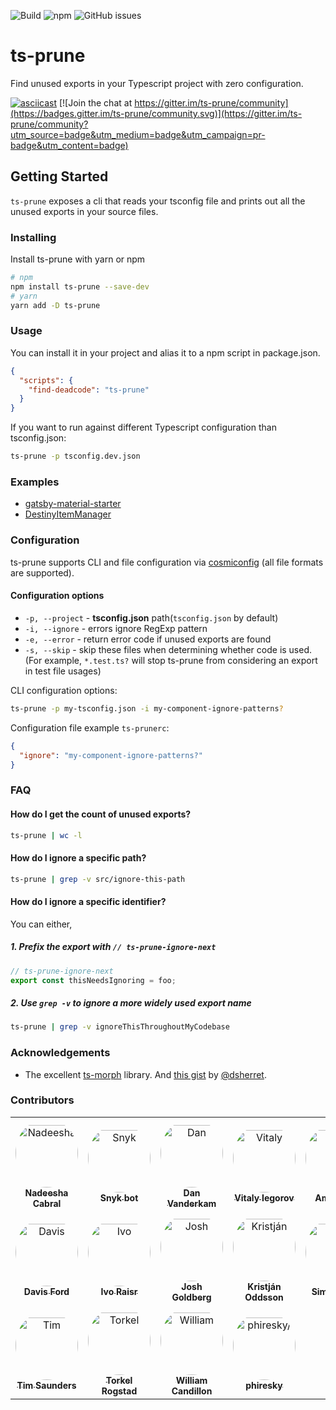 ![Build](https://img.shields.io/github/workflow/status/nadeesha/ts-prune/Run%20CI%20Pipeline) ![npm](https://img.shields.io/npm/dm/ts-prune) ![GitHub issues](https://img.shields.io/github/issues-raw/nadeesha/ts-prune)

# ts-prune

Find unused exports in your Typescript project with zero configuration.

[![asciicast](https://asciinema.org/a/liQKNmkGkedCnyHuJzzgu7uDI.svg)](https://asciinema.org/a/liQKNmkGkedCnyHuJzzgu7uDI) [![Join the chat at https://gitter.im/ts-prune/community](https://badges.gitter.im/ts-prune/community.svg)](https://gitter.im/ts-prune/community?utm_source=badge&utm_medium=badge&utm_campaign=pr-badge&utm_content=badge)

## Getting Started

`ts-prune` exposes a cli that reads your tsconfig file and prints out all the unused exports in your source files.

### Installing

Install ts-prune with yarn or npm

```sh
# npm
npm install ts-prune --save-dev
# yarn
yarn add -D ts-prune
```

### Usage

You can install it in your project and alias it to a npm script in package.json.

```json
{
  "scripts": {
    "find-deadcode": "ts-prune"
  }
}
```

If you want to run against different Typescript configuration than tsconfig.json:

```sh
ts-prune -p tsconfig.dev.json
```

### Examples

- [gatsby-material-starter](https://github.com/Vagr9K/gatsby-material-starter/blob/bdeba4160319c1977c83ee90e035c7fe1bd1854c/themes/material/package.json#L147)
- [DestinyItemManager](https://github.com/DestinyItemManager/DIM/blob/aeb43dd848b5137656e6f47812189a2beb970089/package.json#L26)

### Configuration
ts-prune supports CLI and file configuration via [cosmiconfig](https://github.com/davidtheclark/cosmiconfig#usage) (all file formats are supported).

#### Configuration options
- `-p, --project` - __tsconfig.json__ path(`tsconfig.json` by default)
- `-i, --ignore` - errors ignore RegExp pattern
- `-e, --error` - return error code if unused exports are found
- `-s, --skip` - skip these files when determining whether code is used. (For example, `*.test.ts?` will stop ts-prune from considering an export in test file usages)

CLI configuration options:
```bash 
ts-prune -p my-tsconfig.json -i my-component-ignore-patterns?
```
Configuration file example `ts-prunerc`: 
```json
{
  "ignore": "my-component-ignore-patterns?"
}
```
 
### FAQ

#### How do I get the count of unused exports?

```sh
ts-prune | wc -l
```

#### How do I ignore a specific path?

```sh
ts-prune | grep -v src/ignore-this-path
```

#### How do I ignore a specific identifier?

You can either, 

##### 1. Prefix the export with `// ts-prune-ignore-next`

```ts
// ts-prune-ignore-next
export const thisNeedsIgnoring = foo;
```

##### 2. Use `grep -v` to ignore a more widely used export name

```sh
ts-prune | grep -v ignoreThisThroughoutMyCodebase
```

### Acknowledgements

- The excellent [ts-morph](https://github.com/dsherret/ts-morph) library. And [this gist](https://gist.github.com/dsherret/0bae87310ce24866ae22425af80a9864) by [@dsherret](https://github.com/dsherret).

### Contributors

<table>
<tr>
    <td align="center" style="word-wrap: break-word; width: 150.0; height: 150.0">
        <a href=https://github.com/nadeesha>
            <img src=https://avatars.githubusercontent.com/u/2942312?v=4 width="100;"  style="border-radius:50%;align-items:center;justify-content:center;overflow:hidden;padding-top:10px" alt=Nadeesha Cabral/>
            <br />
            <sub style="font-size:14px"><b>Nadeesha Cabral</b></sub>
        </a>
    </td>
    <td align="center" style="word-wrap: break-word; width: 150.0; height: 150.0">
        <a href=https://github.com/snyk-bot>
            <img src=https://avatars.githubusercontent.com/u/19733683?v=4 width="100;"  style="border-radius:50%;align-items:center;justify-content:center;overflow:hidden;padding-top:10px" alt=Snyk bot/>
            <br />
            <sub style="font-size:14px"><b>Snyk bot</b></sub>
        </a>
    </td>
    <td align="center" style="word-wrap: break-word; width: 150.0; height: 150.0">
        <a href=https://github.com/danvk>
            <img src=https://avatars.githubusercontent.com/u/98301?v=4 width="100;"  style="border-radius:50%;align-items:center;justify-content:center;overflow:hidden;padding-top:10px" alt=Dan Vanderkam/>
            <br />
            <sub style="font-size:14px"><b>Dan Vanderkam</b></sub>
        </a>
    </td>
    <td align="center" style="word-wrap: break-word; width: 150.0; height: 150.0">
        <a href=https://github.com/vitalyiegorov>
            <img src=https://avatars.githubusercontent.com/u/586558?v=4 width="100;"  style="border-radius:50%;align-items:center;justify-content:center;overflow:hidden;padding-top:10px" alt=Vitaly Iegorov/>
            <br />
            <sub style="font-size:14px"><b>Vitaly Iegorov</b></sub>
        </a>
    </td>
    <td align="center" style="word-wrap: break-word; width: 150.0; height: 150.0">
        <a href=https://github.com/amir-arad>
            <img src=https://avatars.githubusercontent.com/u/6019373?v=4 width="100;"  style="border-radius:50%;align-items:center;justify-content:center;overflow:hidden;padding-top:10px" alt=Amir Arad/>
            <br />
            <sub style="font-size:14px"><b>Amir Arad</b></sub>
        </a>
    </td>
    <td align="center" style="word-wrap: break-word; width: 150.0; height: 150.0">
        <a href=https://github.com/dgraham>
            <img src=https://avatars.githubusercontent.com/u/122102?v=4 width="100;"  style="border-radius:50%;align-items:center;justify-content:center;overflow:hidden;padding-top:10px" alt=David Graham/>
            <br />
            <sub style="font-size:14px"><b>David Graham</b></sub>
        </a>
    </td>
</tr>
<tr>
    <td align="center" style="word-wrap: break-word; width: 150.0; height: 150.0">
        <a href=https://github.com/daviseford>
            <img src=https://avatars.githubusercontent.com/u/9663863?v=4 width="100;"  style="border-radius:50%;align-items:center;justify-content:center;overflow:hidden;padding-top:10px" alt=Davis Ford/>
            <br />
            <sub style="font-size:14px"><b>Davis Ford</b></sub>
        </a>
    </td>
    <td align="center" style="word-wrap: break-word; width: 150.0; height: 150.0">
        <a href=https://github.com/ivosh>
            <img src=https://avatars.githubusercontent.com/u/1327828?v=4 width="100;"  style="border-radius:50%;align-items:center;justify-content:center;overflow:hidden;padding-top:10px" alt=Ivo Raisr/>
            <br />
            <sub style="font-size:14px"><b>Ivo Raisr</b></sub>
        </a>
    </td>
    <td align="center" style="word-wrap: break-word; width: 150.0; height: 150.0">
        <a href=https://github.com/JoshuaKGoldberg>
            <img src=https://avatars.githubusercontent.com/u/3335181?v=4 width="100;"  style="border-radius:50%;align-items:center;justify-content:center;overflow:hidden;padding-top:10px" alt=Josh Goldberg/>
            <br />
            <sub style="font-size:14px"><b>Josh Goldberg</b></sub>
        </a>
    </td>
    <td align="center" style="word-wrap: break-word; width: 150.0; height: 150.0">
        <a href=https://github.com/koddsson>
            <img src=https://avatars.githubusercontent.com/u/318208?v=4 width="100;"  style="border-radius:50%;align-items:center;justify-content:center;overflow:hidden;padding-top:10px" alt=Kristján Oddsson/>
            <br />
            <sub style="font-size:14px"><b>Kristján Oddsson</b></sub>
        </a>
    </td>
    <td align="center" style="word-wrap: break-word; width: 150.0; height: 150.0">
        <a href=https://github.com/SimonJang>
            <img src=https://avatars.githubusercontent.com/u/10977475?v=4 width="100;"  style="border-radius:50%;align-items:center;justify-content:center;overflow:hidden;padding-top:10px" alt=Simon Jang/>
            <br />
            <sub style="font-size:14px"><b>Simon Jang</b></sub>
        </a>
    </td>
    <td align="center" style="word-wrap: break-word; width: 150.0; height: 150.0">
        <a href=https://github.com/gitter-badger>
            <img src=https://avatars.githubusercontent.com/u/8518239?v=4 width="100;"  style="border-radius:50%;align-items:center;justify-content:center;overflow:hidden;padding-top:10px" alt=The Gitter Badger/>
            <br />
            <sub style="font-size:14px"><b>The Gitter Badger</b></sub>
        </a>
    </td>
</tr>
<tr>
    <td align="center" style="word-wrap: break-word; width: 150.0; height: 150.0">
        <a href=https://github.com/sauntimo>
            <img src=https://avatars.githubusercontent.com/u/2720466?v=4 width="100;"  style="border-radius:50%;align-items:center;justify-content:center;overflow:hidden;padding-top:10px" alt=Tim Saunders/>
            <br />
            <sub style="font-size:14px"><b>Tim Saunders</b></sub>
        </a>
    </td>
    <td align="center" style="word-wrap: break-word; width: 150.0; height: 150.0">
        <a href=https://github.com/torkelrogstad>
            <img src=https://avatars.githubusercontent.com/u/16610775?v=4 width="100;"  style="border-radius:50%;align-items:center;justify-content:center;overflow:hidden;padding-top:10px" alt=Torkel Rogstad/>
            <br />
            <sub style="font-size:14px"><b>Torkel Rogstad</b></sub>
        </a>
    </td>
    <td align="center" style="word-wrap: break-word; width: 150.0; height: 150.0">
        <a href=https://github.com/wcandillon>
            <img src=https://avatars.githubusercontent.com/u/306134?v=4 width="100;"  style="border-radius:50%;align-items:center;justify-content:center;overflow:hidden;padding-top:10px" alt=William Candillon/>
            <br />
            <sub style="font-size:14px"><b>William Candillon</b></sub>
        </a>
    </td>
    <td align="center" style="word-wrap: break-word; width: 150.0; height: 150.0">
        <a href=https://github.com/phiresky>
            <img src=https://avatars.githubusercontent.com/u/2303841?v=4 width="100;"  style="border-radius:50%;align-items:center;justify-content:center;overflow:hidden;padding-top:10px" alt=phiresky/>
            <br />
            <sub style="font-size:14px"><b>phiresky</b></sub>
        </a>
    </td>
</tr>
</table>
